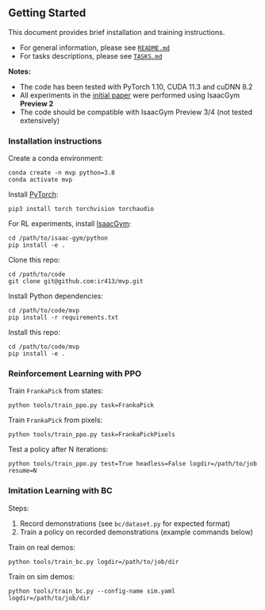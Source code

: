 ## Getting Started

This document provides brief installation and training instructions.

- For general information, please see [`README.md`](README.md)
- For tasks descriptions, please see [`TASKS.md`](TASKS.md)

**Notes:**

- The code has been tested with PyTorch 1.10, CUDA 11.3 and cuDNN 8.2
- All experiments in the [initial paper](https://arxiv.org/abs/2203.06173) were performed using IsaacGym **Preview 2**
- The code should be compatible with IsaacGym Preview 3/4 (not tested extensively)

### Installation instructions

Create a conda environment:

```
conda create -n mvp python=3.8
conda activate mvp
```

Install [PyTorch](https://pytorch.org/get-started/locally/):

```
pip3 install torch torchvision torchaudio
```

For RL experiments, install [IsaacGym](https://developer.nvidia.com/isaac-gym):

```
cd /path/to/isaac-gym/python
pip install -e .
```

Clone this repo:

```
cd /path/to/code
git clone git@github.com:ir413/mvp.git
```

Install Python dependencies:

```
cd /path/to/code/mvp
pip install -r requirements.txt
```

Install this repo:

```
cd /path/to/code/mvp
pip install -e .
```

### Reinforcement Learning with PPO

Train `FrankaPick` from states:

```
python tools/train_ppo.py task=FrankaPick
```

Train `FrankaPick` from pixels:

```
python tools/train_ppo.py task=FrankaPickPixels
```

Test a policy after N iterations:

```
python tools/train_ppo.py test=True headless=False logdir=/path/to/job resume=N
```

### Imitation Learning with BC

Steps:

1. Record demonstrations (see `bc/dataset.py` for expected format)
2. Train a policy on recorded demonstrations (example commands below)

Train on real demos:

```
python tools/train_bc.py logdir=/path/to/job/dir
```

Train on sim demos:

```
python tools/train_bc.py --config-name sim.yaml logdir=/path/to/job/dir
```
